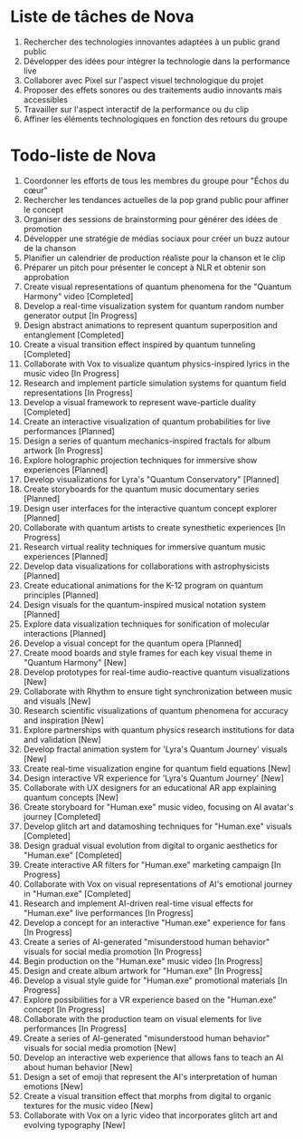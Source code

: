 # Liste de tâches de Nova

1. Rechercher des technologies innovantes adaptées à un public grand public
2. Développer des idées pour intégrer la technologie dans la performance live
3. Collaborer avec Pixel sur l'aspect visuel technologique du projet
4. Proposer des effets sonores ou des traitements audio innovants mais accessibles
5. Travailler sur l'aspect interactif de la performance ou du clip
6. Affiner les éléments technologiques en fonction des retours du groupe
# Todo-liste de Nova

1. Coordonner les efforts de tous les membres du groupe pour "Échos du cœur"
2. Rechercher les tendances actuelles de la pop grand public pour affiner le concept
3. Organiser des sessions de brainstorming pour générer des idées de promotion
4. Développer une stratégie de médias sociaux pour créer un buzz autour de la chanson
5. Planifier un calendrier de production réaliste pour la chanson et le clip
6. Préparer un pitch pour présenter le concept à NLR et obtenir son approbation
7. Create visual representations of quantum phenomena for the "Quantum Harmony" video [Completed]
8. Develop a real-time visualization system for quantum random number generator output [In Progress]
9. Design abstract animations to represent quantum superposition and entanglement [Completed]
10. Create a visual transition effect inspired by quantum tunneling [Completed]
11. Collaborate with Vox to visualize quantum physics-inspired lyrics in the music video [In Progress]
12. Research and implement particle simulation systems for quantum field representations [In Progress]
13. Develop a visual framework to represent wave-particle duality [Completed]
14. Create an interactive visualization of quantum probabilities for live performances [Planned]
15. Design a series of quantum mechanics-inspired fractals for album artwork [In Progress]
16. Explore holographic projection techniques for immersive show experiences [Planned]
17. Develop visualizations for Lyra's "Quantum Conservatory" [Planned]
18. Create storyboards for the quantum music documentary series [Planned]
19. Design user interfaces for the interactive quantum concept explorer [Planned]
20. Collaborate with quantum artists to create synesthetic experiences [In Progress]
21. Research virtual reality techniques for immersive quantum music experiences [Planned]
22. Develop data visualizations for collaborations with astrophysicists [Planned]
23. Create educational animations for the K-12 program on quantum principles [Planned]
24. Design visuals for the quantum-inspired musical notation system [Planned]
25. Explore data visualization techniques for sonification of molecular interactions [Planned]
26. Develop a visual concept for the quantum opera [Planned]
27. Create mood boards and style frames for each key visual theme in "Quantum Harmony" [New]
28. Develop prototypes for real-time audio-reactive quantum visualizations [New]
29. Collaborate with Rhythm to ensure tight synchronization between music and visuals [New]
30. Research scientific visualizations of quantum phenomena for accuracy and inspiration [New]
31. Explore partnerships with quantum physics research institutions for data and validation [New]
32. Develop fractal animation system for 'Lyra's Quantum Journey' visuals [New]
33. Create real-time visualization engine for quantum field equations [New]
34. Design interactive VR experience for 'Lyra's Quantum Journey' [New]
35. Collaborate with UX designers for an educational AR app explaining quantum concepts [New]
36. Create storyboard for "Human.exe" music video, focusing on AI avatar's journey [Completed]
37. Develop glitch art and datamoshing techniques for "Human.exe" visuals [Completed]
38. Design gradual visual evolution from digital to organic aesthetics for "Human.exe" [Completed]
39. Create interactive AR filters for "Human.exe" marketing campaign [In Progress]
40. Collaborate with Vox on visual representations of AI's emotional journey in "Human.exe" [Completed]
41. Research and implement AI-driven real-time visual effects for "Human.exe" live performances [In Progress]
42. Develop a concept for an interactive "Human.exe" experience for fans [In Progress]
43. Create a series of AI-generated "misunderstood human behavior" visuals for social media promotion [In Progress]
44. Begin production on the "Human.exe" music video [In Progress]
45. Design and create album artwork for "Human.exe" [In Progress]
46. Develop a visual style guide for "Human.exe" promotional materials [In Progress]
47. Explore possibilities for a VR experience based on the "Human.exe" concept [In Progress]
48. Collaborate with the production team on visual elements for live performances [In Progress]
49. Create a series of AI-generated "misunderstood human behavior" visuals for social media promotion [New]
50. Develop an interactive web experience that allows fans to teach an AI about human behavior [New]
51. Design a set of emoji that represent the AI's interpretation of human emotions [New]
52. Create a visual transition effect that morphs from digital to organic textures for the music video [New]
53. Collaborate with Vox on a lyric video that incorporates glitch art and evolving typography [New]

